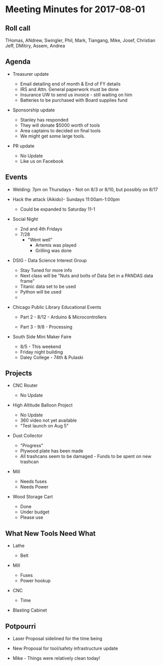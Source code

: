 Meeting Minutes for 2017-08-01
==============================

Roll call
---------
THomas, ANdrew, Swingler, Phil, Mark, Tiangang, Mike, Josef, Christian Jeff, DMitiry, Assem, Andrea

Agenda
------
- Treasurer update
  - Email detailing end of month & End of FY details
  - IRS and Attn. General paperwork must be done
  - Insurance UW to send us invoice - still waiting on him
  - Batteries to be purchased with Board supplies fund

- Sponsorship update
  - Stanley has responded
  - They will donate $5000 worth of tools
  - Area captains to decided on final tools
  - We might get some large tools.  

- PR update
  - No Update
  - Like us on Facebook


Events
------
- Welding: 7pm on Thursdays - Not on 8/3 or 8/10, but possibly on 8/17
- Hack the attack (Aikido)- Sundays 11:00am-1:00pm 
  - Could be expanded to Saturday 11-1

- Social Night
  - 2nd and 4th Fridays
  - 7/28 
    - "Went well" 
      - Artemis was played
      - Grilling was done
      

- DSIG - Data Science Interest Group
  - Stay Tuned for more info
  - Next class will be "Nuts and bolts of Data Set in a PANDAS data frame"
  - Titanic data set to be used
  - Python will be used
  - 

- Chicago Public Library Educational Events

  - Part 2 - 8/12 - Arduino & Microcontrollers

  - Part 3 - 9/8 - Processing 

- South Side Mini Maker Faire
  - 8/5 - This weekend
  - Friday night building
  - Daley College - 74th & Pulaski

Projects
--------
- CNC Router
  - No Update

- High Altitude Balloon Project
  - No Update
  - 360 video not yet available
  - "Test launch on Aug 5"
 
- Dust Collector
  - "Progress" 
  - Plywood plate has been made
  - All trashcans seem to be damaged - Funds to be spent on new trashcan

- Mill
  - Needs fuses
  - Needs Power

- Wood Storage Cart
  - Done
  - Under budget
  - Please use
  

What New Tools Need What
-----------------------
  - Lathe
    - Belt 

  - Mill
    - Fuses
    - Power hookup

  - CNC
    - Time

  - Blasting Cabinet
   

Potpourri
---------
- Laser Proposal sidelined for the time being 
- New Proposal for tool/safety infrastructure update

- Mike - Things were relatively clean today!





















